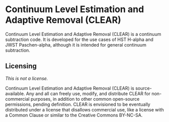 # Continuum Level Estimation and Adaptive Removal (CLEAR)

Continuum Level Estimation and Adaptive Removal (CLEAR) is a continuum subtraction code. It is developed for the use cases of HST H-alpha and JWST Paschen-alpha, although it is intended for general continuum subtraction.

## Licensing

*This is not a license.*

Continuum Level Estimation and Adaptive Removal (CLEAR) is source-available. Any and all can freely use, modify, and distribute CLEAR for non-commercial purposes, in addition to other common open-source permissions, pending definition. CLEAR is envisioned to be eventually distributed under a license that disallows commercial use, like a license with a Common Clause or similar to the Creative Commons BY-NC-SA.
